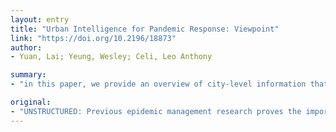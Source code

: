 ```yaml
---
layout: entry
title: "Urban Intelligence for Pandemic Response: Viewpoint"
link: "https://doi.org/10.2196/18873"
author:
- Yuan, Lai; Yeung, Wesley; Celi, Leo Anthony

summary:
- "in this paper, we provide an overview of city-level information that define urban intelligence for supporting response to disease outbreaks. We present five components that have been previously investigated but remain siloed to successfully orchestrate an integrated pandemic response. This paper highlights limited expertise in urban data applications during a Pandemic outbreak. Previous epidemic management research proves the importance of city information, but also highlights limited knowledge in urban datasets during an outbreak. We emphasize the urgency of building urban intelligence through cross-disciplinary research and collaborative practice at the global scale, a comprehensive overview of urban intelligence that defines urban intelligence in combination with analytical and operational capacity."

original:
- "UNSTRUCTURED: Previous epidemic management research proves the importance of city-level information, but also highlights limited expertise in urban data applications during a pandemic outbreak. In this paper, we provide an overview of city-level information, in combination with analytical and operational capacity, that define urban intelligence for supporting response to disease outbreaks. We present five components (movement, facilities, people, information, engagement) that have been previously investigated but remain siloed to successfully orchestrate an integrated pandemic response. Reflecting on the COVID-19 outbreak that was first identified in Wuhan, China, we discuss the opportunities, technical challenges, and foreseeable controversies for deploying urban intelligence during a pandemic. Finally, we emphasize the urgency of building urban intelligence through cross-disciplinary research and collaborative practice at the global scale."
---
```


